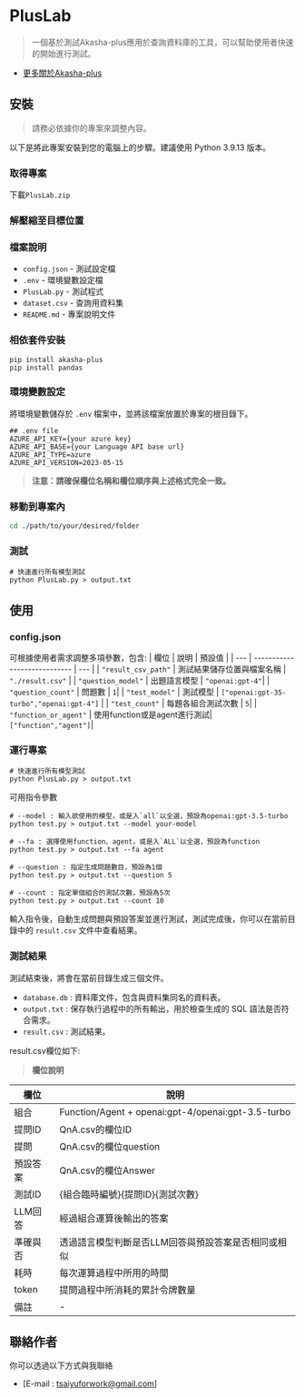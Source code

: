 # PlusLab

> 一個基於測試Akasha-plus應用於查詢資料庫的工具，可以幫助使用者快速的開始進行測試。

- [更多關於Akasha-plus](https://pypi.org/project/akasha-plus/)

## 安裝

> 請務必依據你的專案來調整內容。

以下是將此專案安裝到您的電腦上的步驟。建議使用 Python 3.9.13 版本。

### 取得專案

下載`PlusLab.zip`

### 解壓縮至目標位置

### 檔案說明

- `config.json` - 測試設定檔
- `.env` - 環境變數設定檔
- `PlusLab.py` - 測試程式
- `dataset.csv` - 查詢用資料集
- `README.md` - 專案說明文件

### 相依套件安裝
```
pip install akasha-plus
pip install pandas
```

### 環境變數設定
將環境變數儲存於 `.env` 檔案中，並將該檔案放置於專案的根目錄下。

```env
## .env file
AZURE_API_KEY={your azure key}
AZURE_API_BASE={your Language API base url}
AZURE_API_TYPE=azure
AZURE_API_VERSION=2023-05-15
```

> **注意：請確保欄位名稱和欄位順序與上述格式完全一致。**

### 移動到專案內

```bash
cd ./path/to/your/desired/folder
```

### 測試

```
# 快速進行所有模型測試
python PlusLab.py > output.txt
```

## 使用
### config.json
可根據使用者需求調整多項參數，包含:
| 欄位         | 說明 | 預設值 |
| ---                  | ---------------------------- | ---    |
| `"result_csv_path"`   | 測試結果儲存位置與檔案名稱     | `"./result.csv"` |
| `"question_model"`    | 出題語言模型                  | `"openai:gpt-4"`|
| `"question_count"`    | 問題數                       | `1`|
| `"test_model"`        | 測試模型                     | `["openai:gpt-35-turbo","openai:gpt-4"]` |
| `"test_count"`        | 每題各組合測試次數            | `5`|
| `"function_or_agent"` | 使用function或是agent進行測試| `["function","agent"]`|
### 運行專案
```
# 快速進行所有模型測試
python PlusLab.py > output.txt
```
可用指令參數
```
# --model : 輸入欲使用的模型，或是入`all`以全選，預設為openai:gpt-3.5-turbo
python test.py > output.txt --model your-model

# --fa : 選擇使用function、agent，或是入`ALL`以全選，預設為function
python test.py > output.txt --fa agent

# --question : 指定生成問題數目，預設為1個
python test.py > output.txt --question 5

# --count : 指定單個組合的測試次數，預設為5次
python test.py > output.txt --count 10
```

輸入指令後，自動生成問題與預設答案並進行測試，測試完成後，你可以在當前目錄中的 `result.csv` 文件中查看結果。

### 測試結果

測試結束後，將會在當前目錄生成三個文件。

 - `database.db` : 資料庫文件，包含與資料集同名的資料表。
 - `output.txt` : 保存執行過程中的所有輸出，用於檢查生成的 SQL 語法是否符合需求。
 - `result.csv` : 測試結果。

result.csv欄位如下:

 > **欄位說明**

| 欄位         | 說明 |
| ------------ | ----- |
| 組合         | Function/Agent + openai:gpt-4/openai:gpt-3.5-turbo |
| 提問ID       | QnA.csv的欄位ID |
| 提問         | QnA.csv的欄位question |
| 預設答案      | QnA.csv的欄位Answer |
| 測試ID       | {組合臨時編號}{提問ID}{測試次數} |
| LLM回答      | 經過組合運算後輸出的答案 |
| 準確與否      | 透過語言模型判斷是否LLM回答與預設答案是否相同或相似 |
| 耗時         | 每次運算過程中所用的時間 |
| token  | 提問過程中所消耗的累計令牌數量 |
| 備註          | - |

## 聯絡作者

你可以透過以下方式與我聯絡

- [E-mail : tsaiyuforwork@gmail.com]
